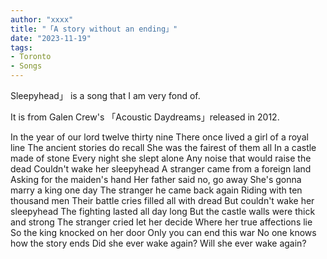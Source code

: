 ```yaml
---
author: "xxxx"
title: "「A story without an ending」"
date: "2023-11-19"
tags:  
- Toronto
- Songs
---
```


Sleepyhead」 is a song that I am very fond of. 

It is from Galen Crew's 「Acoustic Daydreams」released in 2012.



In the year of our lord twelve thirty nine
There once lived a girl of a royal line
The ancient stories do recall
She was the fairest of them all
In a castle made of stone
Every night she slept alone
Any noise that would raise the dead
Couldn't wake her sleepyhead
A stranger came from a foreign land
Asking for the maiden's hand
Her father said no, go away
She's gonna marry a king one day
The stranger he came back again
Riding with ten thousand men
Their battle cries filled all with dread
But couldn't wake her sleepyhead
The fighting lasted all day long
But the castle walls were thick and strong
The stranger cried let her decide
Where her true affections lie
So the king knocked on her door
Only you can end this war
No one knows how the story ends
Did she ever wake again?
Will she ever wake again?